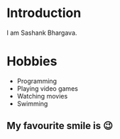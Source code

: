 # Introduction

I am Sashank Bhargava.

# Hobbies
  - Programming
  - Playing video games
  - Watching movies
  - Swimming
## My favourite smile is :wink:
